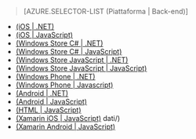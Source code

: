 ﻿> [AZURE.SELECTOR-LIST (Piattaforma | Back-end)]
- [(iOS | .NET)](mobile-services-dotnet-backend-ios-authorize-users-in-scripts.md)
- [(iOS | JavaScript)](mobile-services-ios-authorize-users-in-scripts.md)
- [(Windows Store C# | .NET)](mobile-services-dotnet-backend-windows-store-dotnet-authorize-users-in-scripts.md)
- [(Windows Store C# | JavaScript)](mobile-services-windows-store-dotnet-authorize-users-in-scripts.md)
- [(Windows Store JavaScript | .NET)](mobile-services-dotnet-backend-windows-store-javascript-authorize-users-in-scripts.md)
- [(Windows Store JavaScript | JavaScript)](mobile-services-windows-store-javascript-authorize-users-in-scripts.md)
- [(Windows Phone | .NET)](mobile-services-dotnet-backend-windows-phone-authorize-users-in-scripts.md)
- [(Windows Phone | Javascript)](mobile-services-windows-phone-authorize-users-in-scripts.md)
- [(Android | .NET)](mobile-services-dotnet-backend-android-authorize-users-in-scripts.md)
- [(Android | JavaScript)](mobile-services-android-authorize-users-in-scripts.md)
- [(HTML | JavaScript)](mobile-services-html-authorize-users-in-scripts.md)
- [(Xamarin iOS | JavaScript)](partner-xamarin-mobile-services-ios-authorize-users-in-scripts.md)
dati/)
- [(Xamarin Android | JavaScript)](partner-xamarin-mobile-services-android-authorize-users-in-scripts.md)

<!--HONumber=47-->
